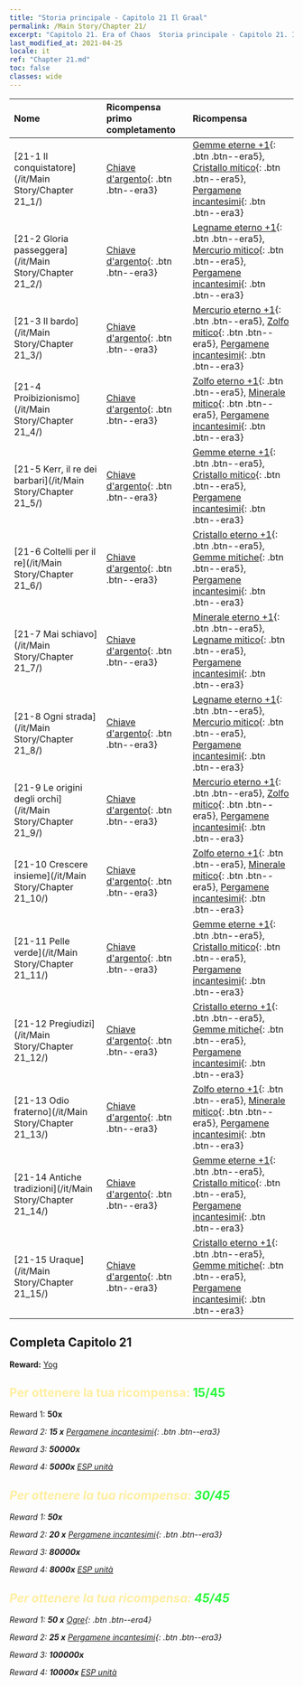 ```yaml
---
title: "Storia principale - Capitolo 21 Il Graal"
permalink: /Main Story/Chapter 21/
excerpt: "Capitolo 21. Era of Chaos  Storia principale - Capitolo 21. Il Graal"
last_modified_at: 2021-04-25
locale: it
ref: "Chapter 21.md"
toc: false
classes: wide
---
```


  | Nome |  Ricompensa primo completamento | Ricompensa |
  |:------------|:------------|:------------| 
  | [21-1 Il conquistatore](/it/Main Story/Chapter 21_1/) | [Chiave d'argento](/ItemsIT/con_693/){: .btn .btn--era3} | [Gemme eterne +1](/ItemsIT/mat_72/){: .btn .btn--era5}, [Cristallo mitico](/ItemsIT/mat_66/){: .btn .btn--era5}, [Pergamene incantesimi](/ItemsIT/con_694/){: .btn .btn--era3} |
  | [21-2 Gloria passeggera](/it/Main Story/Chapter 21_2/) | [Chiave d'argento](/ItemsIT/con_693/){: .btn .btn--era3} | [Legname eterno +1](/ItemsIT/mat_69/){: .btn .btn--era5}, [Mercurio mitico](/ItemsIT/mat_63/){: .btn .btn--era5}, [Pergamene incantesimi](/ItemsIT/con_694/){: .btn .btn--era3} |
  | [21-3 Il bardo](/it/Main Story/Chapter 21_3/) | [Chiave d'argento](/ItemsIT/con_693/){: .btn .btn--era3} | [Mercurio eterno +1](/ItemsIT/mat_70/){: .btn .btn--era5}, [Zolfo mitico](/ItemsIT/mat_64/){: .btn .btn--era5}, [Pergamene incantesimi](/ItemsIT/con_694/){: .btn .btn--era3} |
  | [21-4 Proibizionismo](/it/Main Story/Chapter 21_4/) | [Chiave d'argento](/ItemsIT/con_693/){: .btn .btn--era3} | [Zolfo eterno +1](/ItemsIT/mat_71/){: .btn .btn--era5}, [Minerale mitico](/ItemsIT/mat_61/){: .btn .btn--era5}, [Pergamene incantesimi](/ItemsIT/con_694/){: .btn .btn--era3} |
  | [21-5 Kerr, il re dei barbari](/it/Main Story/Chapter 21_5/) | [Chiave d'argento](/ItemsIT/con_693/){: .btn .btn--era3} | [Gemme eterne +1](/ItemsIT/mat_72/){: .btn .btn--era5}, [Cristallo mitico](/ItemsIT/mat_66/){: .btn .btn--era5}, [Pergamene incantesimi](/ItemsIT/con_694/){: .btn .btn--era3} |
  | [21-6 Coltelli per il re](/it/Main Story/Chapter 21_6/) | [Chiave d'argento](/ItemsIT/con_693/){: .btn .btn--era3} | [Cristallo eterno +1](/ItemsIT/mat_73/){: .btn .btn--era5}, [Gemme mitiche](/ItemsIT/mat_65/){: .btn .btn--era5}, [Pergamene incantesimi](/ItemsIT/con_694/){: .btn .btn--era3} |
  | [21-7 Mai schiavo](/it/Main Story/Chapter 21_7/) | [Chiave d'argento](/ItemsIT/con_693/){: .btn .btn--era3} | [Minerale eterno +1](/ItemsIT/mat_68/){: .btn .btn--era5}, [Legname mitico](/ItemsIT/mat_62/){: .btn .btn--era5}, [Pergamene incantesimi](/ItemsIT/con_694/){: .btn .btn--era3} |
  | [21-8 Ogni strada](/it/Main Story/Chapter 21_8/) | [Chiave d'argento](/ItemsIT/con_693/){: .btn .btn--era3} | [Legname eterno +1](/ItemsIT/mat_69/){: .btn .btn--era5}, [Mercurio mitico](/ItemsIT/mat_63/){: .btn .btn--era5}, [Pergamene incantesimi](/ItemsIT/con_694/){: .btn .btn--era3} |
  | [21-9 Le origini degli orchi](/it/Main Story/Chapter 21_9/) | [Chiave d'argento](/ItemsIT/con_693/){: .btn .btn--era3} | [Mercurio eterno +1](/ItemsIT/mat_70/){: .btn .btn--era5}, [Zolfo mitico](/ItemsIT/mat_64/){: .btn .btn--era5}, [Pergamene incantesimi](/ItemsIT/con_694/){: .btn .btn--era3} |
  | [21-10 Crescere insieme](/it/Main Story/Chapter 21_10/) | [Chiave d'argento](/ItemsIT/con_693/){: .btn .btn--era3} | [Zolfo eterno +1](/ItemsIT/mat_71/){: .btn .btn--era5}, [Minerale mitico](/ItemsIT/mat_61/){: .btn .btn--era5}, [Pergamene incantesimi](/ItemsIT/con_694/){: .btn .btn--era3} |
  | [21-11 Pelle verde](/it/Main Story/Chapter 21_11/) | [Chiave d'argento](/ItemsIT/con_693/){: .btn .btn--era3} | [Gemme eterne +1](/ItemsIT/mat_72/){: .btn .btn--era5}, [Cristallo mitico](/ItemsIT/mat_66/){: .btn .btn--era5}, [Pergamene incantesimi](/ItemsIT/con_694/){: .btn .btn--era3} |
  | [21-12 Pregiudizi](/it/Main Story/Chapter 21_12/) | [Chiave d'argento](/ItemsIT/con_693/){: .btn .btn--era3} | [Cristallo eterno +1](/ItemsIT/mat_73/){: .btn .btn--era5}, [Gemme mitiche](/ItemsIT/mat_65/){: .btn .btn--era5}, [Pergamene incantesimi](/ItemsIT/con_694/){: .btn .btn--era3} |
  | [21-13 Odio fraterno](/it/Main Story/Chapter 21_13/) | [Chiave d'argento](/ItemsIT/con_693/){: .btn .btn--era3} | [Zolfo eterno +1](/ItemsIT/mat_71/){: .btn .btn--era5}, [Minerale mitico](/ItemsIT/mat_61/){: .btn .btn--era5}, [Pergamene incantesimi](/ItemsIT/con_694/){: .btn .btn--era3} |
  | [21-14 Antiche tradizioni](/it/Main Story/Chapter 21_14/) | [Chiave d'argento](/ItemsIT/con_693/){: .btn .btn--era3} | [Gemme eterne +1](/ItemsIT/mat_72/){: .btn .btn--era5}, [Cristallo mitico](/ItemsIT/mat_66/){: .btn .btn--era5}, [Pergamene incantesimi](/ItemsIT/con_694/){: .btn .btn--era3} |
  | [21-15 Uraque](/it/Main Story/Chapter 21_15/) | [Chiave d'argento](/ItemsIT/con_693/){: .btn .btn--era3} | [Cristallo eterno +1](/ItemsIT/mat_73/){: .btn .btn--era5}, [Gemme mitiche](/ItemsIT/mat_65/){: .btn .btn--era5}, [Pergamene incantesimi](/ItemsIT/con_694/){: .btn .btn--era3} |


## Completa Capitolo 21

 **Reward:** [Yog](/it/heroes/Yog/)



## <span style="color: #ffeea0">Per ottenere la tua ricompensa: </span><span style="color: #27f73a">15/45</span>

 Reward 1:  **50x** <i class="fas fa-gem"/>

 Reward 2: **15 x** [Pergamene incantesimi](/ItemsIT/con_694/){: .btn .btn--era3}

 Reward 3:  **50000x** <i class="fas fa-coins"/>

 Reward 4:  **5000x** [ESP unità](/ItemsIT/con_902/)



## <span style="color: #ffeea0">Per ottenere la tua ricompensa: </span><span style="color: #27f73a">30/45</span>

 Reward 1:  **50x** <i class="fas fa-gem"/>

 Reward 2: **20 x** [Pergamene incantesimi](/ItemsIT/con_694/){: .btn .btn--era3}

 Reward 3:  **80000x** <i class="fas fa-coins"/>

 Reward 4:  **8000x** [ESP unità](/ItemsIT/con_902/)



## <span style="color: #ffeea0">Per ottenere la tua ricompensa: </span><span style="color: #27f73a">45/45</span>

 Reward 1: **50 x** [Ogre](/ItemsIT/unt_220/){: .btn .btn--era4}

 Reward 2: **25 x** [Pergamene incantesimi](/ItemsIT/con_694/){: .btn .btn--era3}

 Reward 3:  **100000x** <i class="fas fa-coins"/>

 Reward 4:  **10000x** [ESP unità](/ItemsIT/con_902/)

